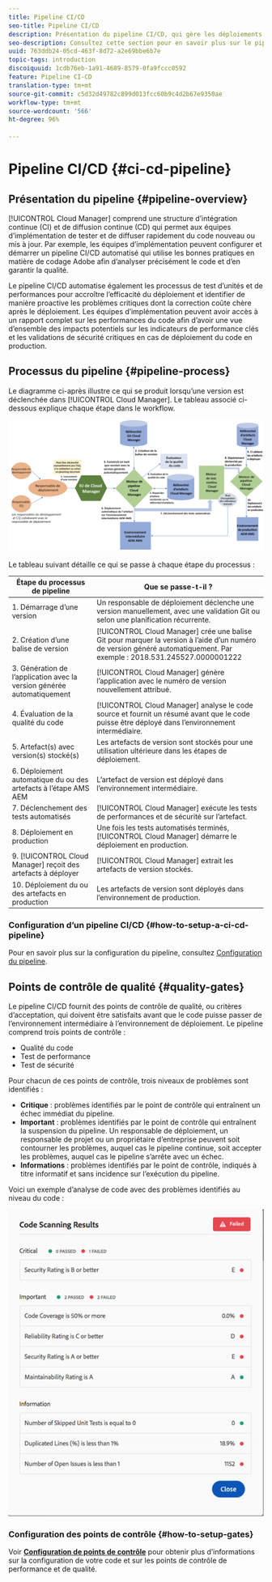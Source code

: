 ```yaml
---
title: Pipeline CI/CD
seo-title: Pipeline CI/CD
description: Présentation du pipeline CI/CD, qui gère les déploiements en vue de l’évaluation et de la production dans Cloud Manager
seo-description: Consultez cette section pour en savoir plus sur le pipeline CI/CD, qui gère les déploiements en environnements intermédiaire et de production dans Cloud Manager
uuid: 763ddb24-05cd-463f-8d72-a2e69bbe6b7e
topic-tags: introduction
discoiquuid: 1cdb76eb-1a91-4689-8579-0fa9fccc0592
feature: Pipeline CI-CD
translation-type: tm+mt
source-git-commit: c5d32d49782c899d013fcc60b9c4d2b67e9350ae
workflow-type: tm+mt
source-wordcount: '566'
ht-degree: 96%

---
```



# Pipeline CI/CD {#ci-cd-pipeline}

## Présentation du pipeline {#pipeline-overview}

[!UICONTROL Cloud Manager] comprend une structure d’intégration continue (CI) et de diffusion continue (CD) qui permet aux équipes d’implémentation de tester et de diffuser rapidement du code nouveau ou mis à jour. Par exemple, les équipes d’implémentation peuvent configurer et démarrer un pipeline CI/CD automatisé qui utilise les bonnes pratiques en matière de codage Adobe afin d’analyser précisément le code et d’en garantir la qualité.

Le pipeline CI/CD automatise également les processus de test d’unités et de performances pour accroître l’efficacité du déploiement et identifier de manière proactive les problèmes critiques dont la correction coûte chère après le déploiement. Les équipes d’implémentation peuvent avoir accès à un rapport complet sur les performances du code afin d’avoir une vue d’ensemble des impacts potentiels sur les indicateurs de performance clés et les validations de sécurité critiques en cas de déploiement du code en production.

## Processus du pipeline {#pipeline-process}

Le diagramme ci-après illustre ce qui se produit lorsqu’une version est déclenchée dans [!UICONTROL Cloud Manager]. Le tableau associé ci-dessous explique chaque étape dans le workflow.

![](assets/screen_shot_2018-05-30at82457pm.png)

Le tableau suivant détaille ce qui se passe à chaque étape du processus :

| Étape du processus de pipeline | Que se passe-t-il ? |
|---|---|
| 1. Démarrage d’une version | Un responsable de déploiement déclenche une version manuellement, avec une validation Git ou selon une planification récurrente. |
| 2. Création d’une balise de version | [!UICONTROL Cloud Manager] crée une balise Git pour marquer la version à l’aide d’un numéro de version généré automatiquement. Par exemple : 2018.531.245527.0000001222 |
| 3. Génération de l’application avec la version générée automatiquement | [!UICONTROL Cloud Manager] génère l’application avec le numéro de version nouvellement attribué. |
| 4. Évaluation de la qualité du code | [!UICONTROL Cloud Manager] analyse le code source et fournit un résumé avant que le code puisse être déployé dans l’environnement intermédiaire. |
| 5. Artefact(s) avec version(s) stocké(s) | Les artefacts de version sont stockés pour une utilisation ultérieure dans les étapes de déploiement. |
| 6. Déploiement automatique du ou des artefacts à l’étape AMS AEM | L’artefact de version est déployé dans l’environnement intermédiaire. |
| 7. Déclenchement des tests automatisés | [!UICONTROL Cloud Manager] exécute les tests de performances et de sécurité sur l’artefact. |
| 8. Déploiement en production | Une fois les tests automatisés terminés, [!UICONTROL Cloud Manager] démarre le déploiement en production. |
| 9. [!UICONTROL Cloud Manager] reçoit des artefacts à déployer | [!UICONTROL Cloud Manager] extrait les artefacts de version stockés. |
| 10. Déploiement du ou des artefacts en production | Les artefacts de version sont déployés dans l’environnement de production. |

### Configuration d’un pipeline CI/CD {#how-to-setup-a-ci-cd-pipeline}

Pour en savoir plus sur la configuration du pipeline, consultez [Configuration du pipeline](configuring-pipeline.md).

## Points de contrôle de qualité {#quality-gates}

Le pipeline CI/CD fournit des points de contrôle de qualité, ou critères d’acceptation, qui doivent être satisfaits avant que le code puisse passer de l’environnement intermédiaire à l’environnement de déploiement. Le pipeline comprend trois points de contrôle :

* Qualité du code
* Test de performance
* Test de sécurité

Pour chacun de ces points de contrôle, trois niveaux de problèmes sont identifiés :

* **Critique** : problèmes identifiés par le point de contrôle qui entraînent un échec immédiat du pipeline.
* **Important** : problèmes identifiés par le point de contrôle qui entraînent la suspension du pipeline. Un responsable de déploiement, un responsable de projet ou un propriétaire d’entreprise peuvent soit contourner les problèmes, auquel cas le pipeline continue, soit accepter les problèmes, auquel cas le pipeline s’arrête avec un échec.
* **Informations** : problèmes identifiés par le point de contrôle, indiqués à titre informatif et sans incidence sur l’exécution du pipeline.

Voici un exemple d’analyse de code avec des problèmes identifiés au niveau du code :

![](assets/quality-gate-failed.png)

### Configuration des points de contrôle {#how-to-setup-gates}

Voir **[Configuration de points de contrôle](configuring-pipeline.md)** pour obtenir plus d’informations sur la configuration de votre code et sur les points de contrôle de performance et de qualité.
